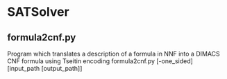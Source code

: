 # SATSolver

## formula2cnf.py ##
Program which translates a description of a formula in NNF into a DIMACS CNF formula using Tseitin encoding
formula2cnf.py [-one_sided] [input_path [output_path]]